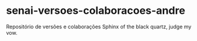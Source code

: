 # senai-versoes-colaboracoes-andre
Repositório de versões e colaborações
Sphinx of the black quartz, judge my vow.
